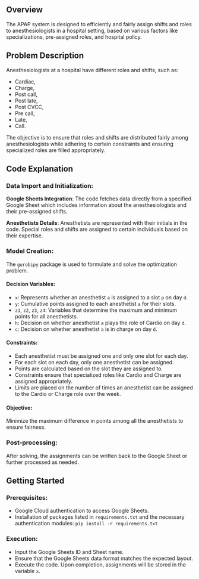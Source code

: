 ## Overview
The APAP system is designed to efficiently and fairly assign shifts and roles to anesthesiologists in a hospital setting, based on various factors like specializations, pre-assigned roles, and hospital policy.

## Problem Description
Anesthesiologists at a hospital have different roles and shifts, such as:
* Cardiac, 
* Charge, 
* Post call, 
* Post late, 
* Post CVCC, 
* Pre call, 
* Late, 
* Call. 

The objective is to ensure that roles and shifts are distributed fairly among anesthesiologists while adhering to certain constraints and ensuring specialized roles are filled appropriately.

## Code Explanation
### Data Import and Initialization:
**Google Sheets Integration**: The code fetches data directly from a specified Google Sheet which includes information about the anesthesiologists and their pre-assigned shifts.

**Anesthetists Details**: Anesthetists are represented with their initials in the code. Special roles and shifts are assigned to certain individuals based on their expertise.

### Model Creation:
The `gurobipy` package is used to formulate and solve the optimization problem.

#### Decision Variables:

* `x`: Represents whether an anesthetist `a` is assigned to a slot `p` on day `d`.
* `y`: Cumulative points assigned to each anesthetist `a` for their slots.
* `z1`, `z2`, `z3`, `z4`: Variables that determine the maximum and minimum points for all anesthetists.
* `h`: Decision on whether anesthetist `a` plays the role of Cardio on day `d`.
* `c`: Decision on whether anesthetist `a` is in charge on day `d`.

#### Constraints:

* Each anesthetist must be assigned one and only one slot for each day.
* For each slot on each day, only one anesthetist can be assigned.
* Points are calculated based on the slot they are assigned to.
* Constraints ensure that specialized roles like Cardio and Charge are assigned appropriately.
* Limits are placed on the number of times an anesthetist can be assigned to the Cardio or Charge role over the week.

#### Objective:

Minimize the maximum difference in points among all the anesthetists to ensure fairness.

### Post-processing:
After solving, the assignments can be written back to the Google Sheet or further processed as needed.

## Getting Started
### Prerequisites:
* Google Cloud authentication to access Google Sheets.
* Installation of packages listed in `requirements.txt` and the necessary authentication modules: 
   ```pip install -r requirements.txt ```

### Execution:
* Input the Google Sheets ID and Sheet name.
* Ensure that the Google Sheets data format matches the expected layout.
* Execute the code. Upon completion, assignments will be stored in the variable `x`.